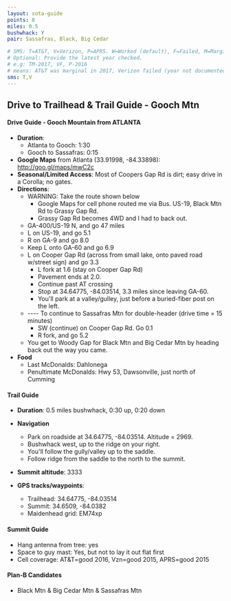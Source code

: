 ```yaml
---
layout: sota-guide
points: 8
miles: 0.5
bushwhack: Y
pair: Sassafras, Black, Big Cedar

# SMS: T=AT&T, V=Verizon, P=APRS. W=Worked (default), F=Failed, M=Marginal (some failed).
# Optional: Provide the latest year checked.
# e.g: TM-2017, VF, P-2016
# means: AT&T was marginal in 2017, Verizon failed (year not documented), APRS worked in 2016.
sms: T,V
---
```

Drive to Trailhead & Trail Guide - Gooch Mtn
--------------------------------------------------------
#### Drive Guide - Gooch Mountain from ATLANTA

* **Duration**: 
    * Atlanta to Gooch: 1:30
    * Gooch to Sassafras: 0:15
* **Google Maps** from Atlanta (33.91998, -84.33898): http://goo.gl/maps/mwC2c
* **Seasonal/Limited Access**: Most of Coopers Gap Rd is dirt; easy drive in a Corolla; no gates.
* **Directions**:
    * WARNING: Take the route shown below
        * Google Maps for cell phone routed me via Bus. US-19, Black Mtn Rd to Grassy Gap Rd.  
        * Grassy Gap Rd becomes 4WD and I had to back out.
    * GA-400/US-19 N, and go 47 miles
    * L on US-19, and go 5.1
    * R on GA-9 and go 8.0
    * Keep L onto GA-60 and go 6.9
    * L on Cooper Gap Rd (across from small lake, onto paved road w/street sign) and go 3.3
        * L fork at 1.6 (stay on Cooper Gap Rd)
        * Pavement ends at 2.0.
        * Continue past AT crossing 
        * Stop at 34.64775, -84.03514, 3.3 miles since leaving GA-60. 
        * You'll park at a valley/gulley, just before a buried-fiber post on the left.
    * ---- To continue to Sassafras Mtn for double-header (drive time = 15 minutes)
        * SW (continue) on Cooper Gap Rd. Go 0.1
        * R fork, and go 5.2
    * You get to Woody Gap for Black Mtn and Big Cedar Mtn by heading back out the way you came.
* **Food**
    * Last McDonalds: Dahlonega
    * Penultimate McDonalds: Hwy 53, Dawsonville, just north of Cumming

#### Trail Guide

* **Duration**: 0.5 miles bushwhack, 0:30 up, 0:20 down
* **Navigation**
    * Park on roadside at 34.64775, -84.03514. Altitude = 2969.
    * Bushwhack west, up to the ridge on your right.
    * You'll follow the gully/valley up to the saddle.
    * Follow ridge from the saddle to the north to the summit.

* **Summit altitude**: 3333
* **GPS tracks/waypoints**:
    * Trailhead: 34.64775, -84.03514
    * Summit: 34.6509, -84.0382
    * Maidenhead grid: EM74xp

#### Summit Guide

* Hang antenna from tree: yes
* Space to guy mast: Yes, but not to lay it out flat first
* Cell coverage: AT&T=good 2016, Vzn=good 2015, APRS=good 2015

#### Plan-B Candidates

* Black Mtn & Big Cedar Mtn & Sassafras Mtn
